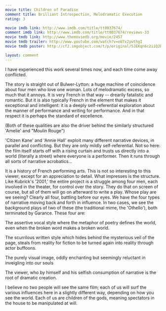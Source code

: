 ```yaml
---
movie title: Children of Paradise
comment title: Brilliant Introspection, Melodramatic Execution
rating: 3

movie imdb link: http://www.imdb.com/title/tt0037674/
comment imdb link: http://www.imdb.com/title/tt0037674/reviews-33
movie tmdb link: http://www.themoviedb.org/movie/2457
movie tmdb trailer: http://www.youtube.com/watch?v=oU7x2ywthgI
movie tmdb poster: http://cf2.imgobject.com/t/p/original/5JEKqn6c2iiQ2RMMpOeAg8TNNuB.jpg

layout: comment
---
```


I have experienced this work several times now, and each time come away conflicted.

The story is straight out of Bulwer-Lytton: a huge machine of coincidence about four men who love one woman. Lots of melodramatic excess, so much that it annoys. It is very French in that way -- drearily fatalistic and romantic. But it is also typically French in the element that makes it exceptional and intelligent: it is a deeply self-referential exploration about the manner of performance and writing for performance. And in that respect it is perhaps the standard of excellence.

(Both of these qualities are also the driver behind the similarly structured 'Amelie' and "Moulin Rouge")

'Citizen Kane' and 'Annie Hall' exploit many different narrative devices, in parallel and conflicting. But they are only mildly self-referential. Not so here: the film itself starts off with a rising curtain and trusts us directly into a world (literally a street) where everyone is a performer. Then it runs through all sorts of narrative acrobatics...

It is a history of French performing arts. This is not so interesting to this viewer, except for an appreciation to detail. What impresses is the structure. Like Kubrick's '2001,' the entire project is a struggle among four men, each involved in the theater, for control over the story. They do that on screen of course, but all of them will go on afterward to write a play. Whose play are we seeing? Clearly all four, battling before our eyes. We have the four types of narrative moving back and forth in influence. In two cases, we see the background plays of two of these (the traditional mime, the 'Othello'), both terminated by Garance. These four are:

The assertive vocal style where the metaphor of poetry defines the world, even when the broken word makes a broken world. 

The scurrilous written style which hides behind the mysterious veil of the page, steals from reality for fiction to be turned again into reality through actor buffoons.

The purely visual image, oddly enchanting but seemingly reluctant in inveigling into our souls

The viewer, who by himself and his selfish consumption of narrative is the root of dramatic creation.

I believe no two people will see the same film; each of us will surf the various influences here in a slightly different way, depending on how you see the world. Each of us are children of the gods, meaning spectators in the house to be manipulated at will.